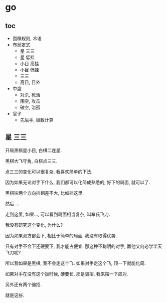 # go

## toc

- 围棋规则, 术语
- 布局定式
  - 星 三三
  - 星 低挂
  - 小目 高挂
  - 小目 低挂
  - 三三
  - 高目, 目外
- 中盘
  - 对杀, 死活
  - 围空, 攻击
  - 破空, 治孤
- 官子
  - 先后手, 目数计算

## 星 三三

开局黑棋星小目, 白棋二连星.

黑棋大飞守角, 白棋点三三.

点三三的变化可以很复杂, 我喜欢简单的下法.

因为如果无论对手下什么, 我们都可以化简成熟悉的, 好下的局面, 就可以了.

黑棋往两个方向挡相差不大, 比如挡这里.

然后 ...

走到这里, 如果..., 可以看到局面相当复杂, 叫芈氏飞刀.

我没有研究这个变化, 为什么?

因为如果双方都会下, 相比于简单的局面, 我没有取得优势.

只有对手不会下还硬要下, 我才能占便宜. 那这种不聪明的对手, 赢他又何必学半天飞刀呢?

所以我如果是黑棋, 我不会走这个飞. 如果对手走这个飞, 顶一下就能化简.

如果对手在没有这个扳时候, 硬要长, 那是骗招, 我来摆一下应对.

另外还有两个骗招.

就是这些.
